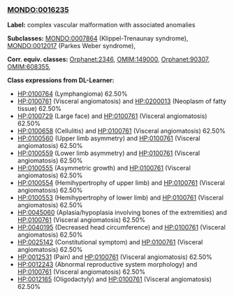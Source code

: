 
### [MONDO:0016235](http://purl.obolibrary.org/obo/MONDO_0016235)
**Label:** complex vascular malformation with associated anomalies

**Subclasses:** [MONDO:0007864](http://purl.obolibrary.org/obo/MONDO_0007864) (Klippel-Trenaunay syndrome), [MONDO:0012017](http://purl.obolibrary.org/obo/MONDO_0012017) (Parkes Weber syndrome), 

**Corr. equiv. classes:** [Orphanet:2346](http://www.orpha.net/ORDO/Orphanet_2346), [OMIM:149000](http://purl.obolibrary.org/obo/OMIM_149000), [Orphanet:90307](http://www.orpha.net/ORDO/Orphanet_90307), [OMIM:608355](http://purl.obolibrary.org/obo/OMIM_608355), 

**Class expressions from DL-Learner:**

- [HP:0100764](http://purl.obolibrary.org/obo/HP_0100764) (Lymphangioma) 62.50%
- [HP:0100761](http://purl.obolibrary.org/obo/HP_0100761) (Visceral angiomatosis) and [HP:0200013](http://purl.obolibrary.org/obo/HP_0200013) (Neoplasm of fatty tissue) 62.50%
- [HP:0100729](http://purl.obolibrary.org/obo/HP_0100729) (Large face) and [HP:0100761](http://purl.obolibrary.org/obo/HP_0100761) (Visceral angiomatosis) 62.50%
- [HP:0100658](http://purl.obolibrary.org/obo/HP_0100658) (Cellulitis) and [HP:0100761](http://purl.obolibrary.org/obo/HP_0100761) (Visceral angiomatosis) 62.50%
- [HP:0100560](http://purl.obolibrary.org/obo/HP_0100560) (Upper limb asymmetry) and [HP:0100761](http://purl.obolibrary.org/obo/HP_0100761) (Visceral angiomatosis) 62.50%
- [HP:0100559](http://purl.obolibrary.org/obo/HP_0100559) (Lower limb asymmetry) and [HP:0100761](http://purl.obolibrary.org/obo/HP_0100761) (Visceral angiomatosis) 62.50%
- [HP:0100555](http://purl.obolibrary.org/obo/HP_0100555) (Asymmetric growth) and [HP:0100761](http://purl.obolibrary.org/obo/HP_0100761) (Visceral angiomatosis) 62.50%
- [HP:0100554](http://purl.obolibrary.org/obo/HP_0100554) (Hemihypertrophy of upper limb) and [HP:0100761](http://purl.obolibrary.org/obo/HP_0100761) (Visceral angiomatosis) 62.50%
- [HP:0100553](http://purl.obolibrary.org/obo/HP_0100553) (Hemihypertrophy of lower limb) and [HP:0100761](http://purl.obolibrary.org/obo/HP_0100761) (Visceral angiomatosis) 62.50%
- [HP:0045060](http://purl.obolibrary.org/obo/HP_0045060) (Aplasia/hypoplasia involving bones of the extremities) and [HP:0100761](http://purl.obolibrary.org/obo/HP_0100761) (Visceral angiomatosis) 62.50%
- [HP:0040195](http://purl.obolibrary.org/obo/HP_0040195) (Decreased head circumference) and [HP:0100761](http://purl.obolibrary.org/obo/HP_0100761) (Visceral angiomatosis) 62.50%
- [HP:0025142](http://purl.obolibrary.org/obo/HP_0025142) (Constitutional symptom) and [HP:0100761](http://purl.obolibrary.org/obo/HP_0100761) (Visceral angiomatosis) 62.50%
- [HP:0012531](http://purl.obolibrary.org/obo/HP_0012531) (Pain) and [HP:0100761](http://purl.obolibrary.org/obo/HP_0100761) (Visceral angiomatosis) 62.50%
- [HP:0012243](http://purl.obolibrary.org/obo/HP_0012243) (Abnormal reproductive system morphology) and [HP:0100761](http://purl.obolibrary.org/obo/HP_0100761) (Visceral angiomatosis) 62.50%
- [HP:0012165](http://purl.obolibrary.org/obo/HP_0012165) (Oligodactyly) and [HP:0100761](http://purl.obolibrary.org/obo/HP_0100761) (Visceral angiomatosis) 62.50%


